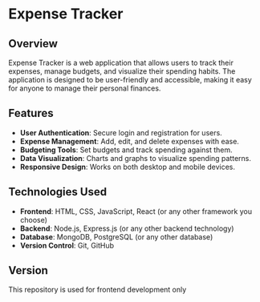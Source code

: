 # Expense Tracker

## Overview
Expense Tracker is a web application that allows users to track their expenses, manage budgets, and visualize their spending habits. The application is designed to be user-friendly and accessible, making it easy for anyone to manage their personal finances.

## Features
- **User Authentication**: Secure login and registration for users.
- **Expense Management**: Add, edit, and delete expenses with ease.
- **Budgeting Tools**: Set budgets and track spending against them.
- **Data Visualization**: Charts and graphs to visualize spending patterns.
- **Responsive Design**: Works on both desktop and mobile devices.

## Technologies Used
- **Frontend**: HTML, CSS, JavaScript, React (or any other framework you choose)
- **Backend**: Node.js, Express.js (or any other backend technology)
- **Database**: MongoDB, PostgreSQL (or any other database)
- **Version Control**: Git, GitHub

## Version
This repository is used for frontend development only
